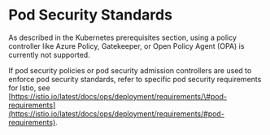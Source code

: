 <!-- loio2557e81529d6449a898a610467b5d5ae -->

# Pod Security Standards

As described in the Kubernetes prerequisites section, using a policy controller like Azure Policy, Gatekeeper, or Open Policy Agent \(OPA\) is currently not supported.

If pod security policies or pod security admission controllers are used to enforce pod security standards, refer to specific pod security requirements for Istio, see [https://istio.io/latest/docs/ops/deployment/requirements/\#pod-requirements](https://istio.io/latest/docs/ops/deployment/requirements/#pod-requirements).

